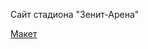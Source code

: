 <p>Сайт стадиона "Зенит-Арена"</p>
<a href="https://aliszhuravl.github.io/zenit-arena/web/index.html">Макет</a>
